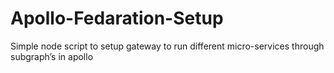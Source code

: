 # Apollo-Fedaration-Setup
Simple node script to setup gateway to run different micro-services through subgraph’s in apollo
